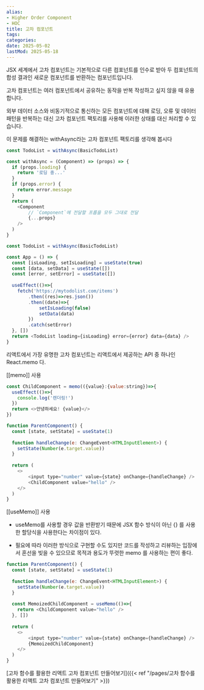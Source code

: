 ```yaml
---
alias:
- Higher Order Component
- HOC
title: 고차 컴포넌트
tags:
categories:
date: 2025-05-02
lastMod: 2025-05-18
---
```

JSX 세계에서 고차 컴포넌트는 기본적으로 다른 컴포넌트를 인수로 받아 두 컴포넌트의 합성 결과인 새로운 컴포넌트를 반환하는 컴포넌트입니다.

고차 컴포넌트는 여러 컴포넌트에서 공유하는 동작을 반복 작성하고 싶지 않을 때 유용합니다.



외부 데이터 소스와 비동기적으로 통신하는 모든 컴포넌트에 대해 로딩, 오류 및 데이터 패턴을 반복하는 대신 고차 컴포넌트 팩토리를 사용해 이러한 상태를 대신 처리할 수 있습니다.

이 문제를 해결하는 withAsync라는 고차 컴포넌트 팩토리를 생각해 봅시다

```typescript
const TodoList = withAsync(BasicTodoList)
```



```typescript
const withAsync = (Component) => (props) => {
  if (props.loading) {
    return '로딩 중...'
  }
  if (props.error) {
    return error.message
  }
  return (
  	<Component
    	// `Component`에 전달할 프롭을 모두 그대로 전달
    	{...props}
	/>
  )
}
```



```typescript
const TodoList = withAsync(BasicTodoList)

const App = () => {
  const [isLoading, setIsLoading] = useState(true)
  const [data, setData] = useState([])
  const [error, setError] = useState([])
  
  useEffect(()=>{
    fetch('https://mytodolist.com/items')
    	.then((res)=>res.json())
    	.then((date)=>{
      		setIsLoading(false)
      		setData(data)
	    })
    	.catch(setError)
  }, [])
  return <TodoList loading={isLoading} error={error} data={data} />
}
```





리액트에서 가장 유명한 고차 컴포넌트는 리액트에서 제공하는 API 중 하나인 React.memo 다.



[[memo]] 사용

```javascript
const ChildComponent = memo(({value}:{value:string})=>{
  useEffect(()=>{
    console.log('렌더링!')
  })
  return <>안녕하세요! {value}</>
})

function ParentComponent() {
  const [state, setState] = useState(1)
  
  function handleChange(e: ChangeEvent<HTMLInputElement>) {
    setState(Number(e.target.value))
  }
  
  return (
  	<>
    	<input type="number" value={state} onChange={handleChange} />
    	<ChildComponent value="hello" />
    </>
  )
}
```



[[useMemo]] 사용

  + useMemo를 사용할 경우 값을 반환받기 때문에 JSX 함수 방식이 아닌 {} 를 사용한 할당식을 사용한다는 차이점이 있다.

  + 필요에 따라 이러한 방식으로 구현할 수도 있지만 코드를 작성하고 리뷰하는 입장에서 혼선을 빚을 수 있으므로 목적과 용도가 뚜렷한 memo 를 사용하는 편이 좋다.

```javascript
function ParentComponent() {
  const [state, setState] = useState(1)
  
  function handleChange(e: ChangeEvent<HTMLInputElement>) {
    setState(Number(e.target.value))
  }
  
  const MemoizedChildComponent = useMemo(()=>{
    return <ChildComponent value="hello" />
  }, [])
  
  return (
  	<>
    	<input type="number" value={state} onChange={handleChange} />
		{MemoizedChildComponent}
    </>
  )
}


```



[고차 함수를 활용한 리액트 고차 컴포넌트 만들어보기]({{< ref "/pages/고차 함수를 활용한 리액트 고차 컴포넌트 만들어보기" >}})
